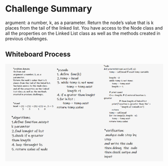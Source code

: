 # Challenge Summary

<!-- Description of the challenge -->

argument: a number, k, as a parameter.
Return the node’s value that is k places from the tail of the linked list.
You have access to the Node class and all the properties on the Linked List class as well as the methods created in previous challenges.

## Whiteboard Process

<img src ='./code7.PNG' />
<!-- Embedded whiteboard image -->
